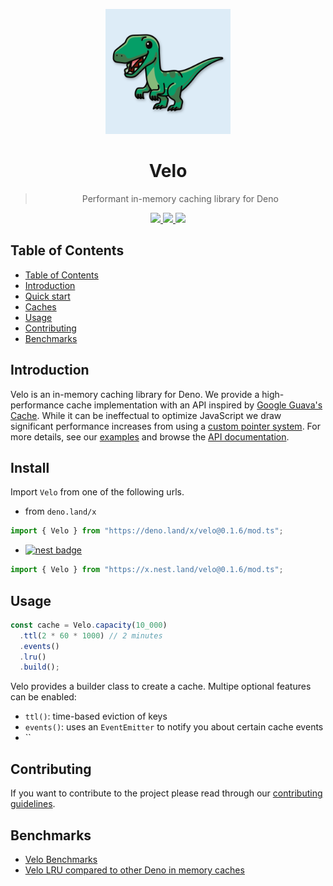 <p align="center">
<img src="https://raw.githubusercontent.com/velo-org/velo/master/media/velo-logo.svg" width="200">

<h1 align="center">Velo</h1>
<blockquote align="center">Performant in-memory caching library for Deno</blockquote>
</p>
<p align="center">
  <a href="https://github.com/velo-org/velo/actions?query=workflow%3Atests">
    <img src="https://github.com/velo-org/velo/workflows/tests/badge.svg">
  </a>
  <a href="https://github.com/velo-org/velo/releases">
    <img src="https://img.shields.io/github/v/tag/velo-org/velo?label=version">
  </a>
  <a href="https://doc.deno.land/https/deno.land/x/velo@0.1.6/mod.ts">
    <img src="https://img.shields.io/badge/%E2%80%8E-docs-blue.svg?logo=deno">
  </a>
</p>

## Table of Contents

- [Table of Contents](#table-of-contents)
- [Introduction](#introduction)
- [Quick start](#quick-start)
- [Caches](#caches)
- [Usage](#usage)
- [Contributing](#contributing)
- [Benchmarks](#benchmarks)

## Introduction

Velo is an in-memory caching library for Deno. We provide a high-performance cache implementation with an API inspired by [Google Guava's Cache](https://github.com/google/guava/wiki/CachesExplained). While it can be ineffectual to optimize JavaScript we draw significant performance increases from using a [custom pointer system](https://yomguithereal.github.io/posts/lru-cache#a-custom-pointer-system). For more details, see our [examples](./examples/) and browse the [API documentation](https://doc.deno.land/https/deno.land/x/velo@0.1.6/mod.ts).

## Install

Import `Velo` from one of the following urls.

- from `deno.land/x`

```ts
import { Velo } from "https://deno.land/x/velo@0.1.6/mod.ts";
```

- [![nest badge](https://nest.land/badge.svg)](https://nest.land/package/velo)

```ts
import { Velo } from "https://x.nest.land/velo@0.1.6/mod.ts";
```

## Usage

```ts
const cache = Velo.capacity(10_000)
  .ttl(2 * 60 * 1000) // 2 minutes
  .events()
  .lru()
  .build();
```

Velo provides a builder class to create a cache. Multipe optional features can be enabled:

- `ttl()`: time-based eviction of keys
- `events()`: uses an `EventEmitter` to notify you about certain cache events
- ``


## Contributing

If you want to contribute to the project please read through our
[contributing guidelines](./CONTRIBUTING.md).

## Benchmarks

- [Velo Benchmarks](./benchmark/results.md)
- [Velo LRU compared to other Deno in memory
  caches](https://github.com/velo-org/velo-benchmarks#readme)
